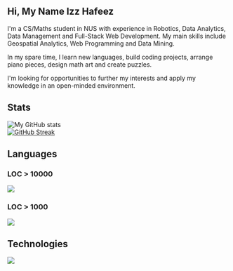 ## Hi, My Name Izz Hafeez

I'm a CS/Maths student in NUS with experience in Robotics, Data Analytics, Data Management and Full-Stack Web Development. My main skills include Geospatial Analytics, Web Programming and Data Mining.

In my spare time, I learn new languages, build coding projects, arrange piano pieces, design math art and create puzzles.

I'm looking for opportunities to further my interests and apply my knowledge in an open-minded environment.

## Stats
![My GitHub stats](https://github-readme-stats-fork-gules.vercel.app/api?username=izzhafeez&count_private=true&show_icons=true&theme=dark&hide=contribs)<br/>
[![GitHub Streak](https://streak-stats.demolab.com/?user=izzhafeez&theme=dark&card_width=467)](https://git.io/streak-stats)
<!---[![GitHub Trends SVG](https://api.githubtrends.io/user/svg/mynameizzhafeez/repos)](https://githubtrends.io)--->
<!---![Top Langs](https://github-readme-stats.vercel.app/api/top-langs/?username=mynameizzhafeez)--->
<!---[![Harlok's wakatime stats](https://github-readme-stats.vercel.app/api/wakatime?username=wilcoxon)](https://github.com/anuraghazra/github-readme-stats)--->

## Languages
### LOC > 10000
<a href="https://skillicons.dev">
  <img src="https://skillicons.dev/icons?i=python,javascript,java,ruby,r" />
</a>

### LOC > 1000
<a href="https://skillicons.dev">
  <img src="https://skillicons.dev/icons?i=rust,postgres,matlab,cpp,bash,go,typescript,php,c,cs" />
</a>

## Technologies
<a href="https://skillicons.dev">
  <img src="https://skillicons.dev/icons?i=django,react,vue,flask,figma,mongodb,gcp,rails,nodejs,netlify,rocket,postman,unity,tensorflow,pytorch,blender,angular" />
</a>

<!---
mynameizzhafeez/mynameizzhafeez is a ✨ special ✨ repository because its `README.md` (this file) appears on your GitHub profile.
You can click the Preview link to take a look at your changes.
--->
